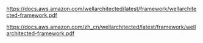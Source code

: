 
https://docs.aws.amazon.com/wellarchitected/latest/framework/wellarchitected-framework.pdf

https://docs.aws.amazon.com/zh_cn/wellarchitected/latest/framework/wellarchitected-framework.pdf



